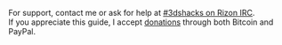 For support, contact me or ask for help at [#3dshacks on Rizon IRC](https://qchat.rizon.net/?channels=3dshacks&uio=d4).    
If you appreciate this guide, I accept [donations](https://github.com/Plailect/Guide/wiki/Donations) through both Bitcoin and PayPal.